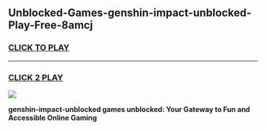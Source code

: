 
## Unblocked-Games-genshin-impact-unblocked-Play-Free-8amcj
<h3>
<a href="https://premium76.site?title=genshin-impact-unblocked&ref=20M">CLICK TO PLAY</a></h3>
<hr>

<h3>
<a href="https://premium76.site?title=genshin-impact-unblocked&ref=20M">CLICK 2 PLAY</a>
  
</h3>

<a href="https://premium76.site?title=genshin-impact-unblocked&ref=19M"><img src="https://clearcache.store/games.png"></a>


**genshin-impact-unblocked games unblocked: Your Gateway to Fun and Accessible Online Gaming**
